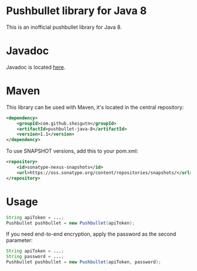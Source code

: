 # Pushbullet library for Java 8

This is an inofficial pushbullet library for Java 8.

# Javadoc

Javadoc is located [here](http://sheigutn.github.io/pushbullet-java-8).

# Maven

This library can be used with Maven, it's located in the central repository:

```xml
<dependency>
    <groupId>com.github.sheigutn</groupId>
    <artifactId>pushbullet-java-8</artifactId>
    <version>1.1</version>
</dependency>
```

To use SNAPSHOT versions, add this to your pom.xml:

```xml
<repository>
    <id>sonatype-nexus-snapshots</id>
    <url>https://oss.sonatype.org/content/repositories/snapshots/</url>
</repository>
```

# Usage

```java
String apiToken = ...;
Pushbullet pushbullet = new Pushbullet(apiToken);
```

If you need end-to-end encryption, apply the password as the second parameter:

```java
String apiToken = ...;
String password = ...;
Pushbullet pushbullet = new Pushbullet(apiToken, password);
```